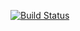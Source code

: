 [![Build Status](https://travis-ci.org/jonakirke94/Oddsman.svg?branch=develop)](https://travis-ci.org/jonakirke94/Oddsman)
